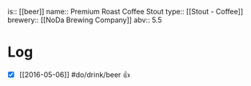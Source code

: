 is:: [[beer]]
name:: Premium Roast Coffee Stout
type:: [[Stout - Coffee]]
brewery:: [[NoDa Brewing Company]]
abv:: 5.5

# Log
- [x] [[2016-05-06]] #do/drink/beer 👍
